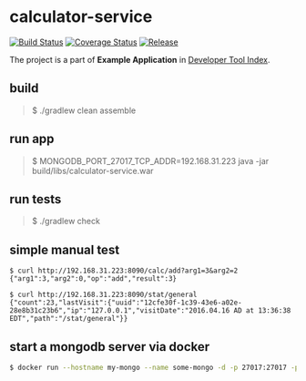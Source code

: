 # calculator-service

[![Build Status](https://travis-ci.org/dev-tool-index/calculator-service.svg?branch=master)](https://travis-ci.org/dev-tool-index/calculator-service)
[![Coverage Status](https://coveralls.io/repos/github/dev-tool-index/calculator-service/badge.svg?branch=master)](https://coveralls.io/github/dev-tool-index/calculator-service?branch=master)
[![Release](https://jitpack.io/v/dev-tool-index/calculator-service.svg)](https://jitpack.io/#dev-tool-index/calculator-service)

The project is a part of __Example Application__ in [Developer Tool Index](https://www.gitbook.com/book/dev-tool-index/developer-tool-index/).

## build
> $ ./gradlew clean assemble

## run app
> $ MONGODB_PORT_27017_TCP_ADDR=192.168.31.223 java -jar build/libs/calculator-service.war

## run tests
> $ ./gradlew check

## simple manual test
```{r, engine='bash' curl}
$ curl http://192.168.31.223:8090/calc/add?arg1=3&arg2=2
{"arg1":3,"arg2":0,"op":"add","result":3}
```

```{r, engine='bash' curl}
$ curl http://192.168.31.223:8090/stat/general
{"count":23,"lastVisit":{"uuid":"12cfe30f-1c39-43e6-a02e-28e8b31c23b6","ip":"127.0.0.1","visitDate":"2016.04.16 AD at 13:36:38 EDT","path":"/stat/general"}}
```

## start a mongodb server via docker

```bash
$ docker run --hostname my-mongo --name some-mongo -d -p 27017:27017 -p 28017:28017 mongo:3.2 --rest
```